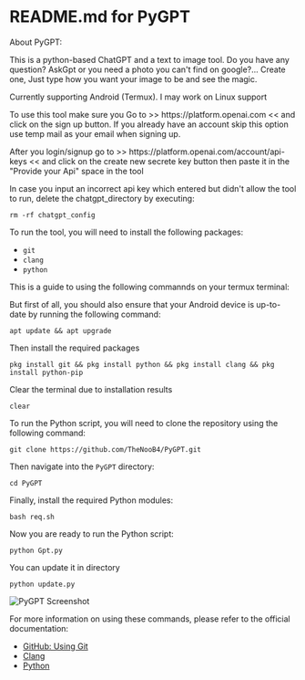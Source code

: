 <!DOCTYPE html>
<html>
<head>






<body>
 
<h1>README.md for PyGPT</h1>

<p>About PyGPT:</p>
<p>This is a python-based ChatGPT and a text to image tool. Do you have any question? AskGpt or you need a photo you can't find on google?... Create one, Just type how you want your image to be and see the magic.



Currently supporting Android (Termux). I may work on Linux support</p>

<p>To use this tool make sure you Go to >> https://platform.openai.com << and click on the sign up button. If you already have an account skip this option use temp mail as your email when signing up.</p>

<p/>After you login/signup go to >> https://platform.openai.com/account/api-keys << and click on the create new secrete key button then paste it in the "Provide your Api" space in the tool
 
In case you input an incorrect api key which entered but didn't allow the tool to run, delete the chatgpt_directory by executing:</p>
<pre><code>rm -rf chatgpt_config</code></pre>
 
<p>To run the tool, you will need to install the following packages:</p>
<ul>
    <li><code>git</code></li>
    <li><code>clang</code></li>
    <li><code>python</code></li>
</ul>
    
    
<p> This is a guide to using the following commannds on your termux terminal:</>
    









<p>But first of all, you should also ensure that your Android device is up-to-date by running the following command:</p>
<pre><code>apt update && apt upgrade</code></pre>
<p>Then install the required packages</p>
<pre><code>pkg install git && pkg install python && pkg install clang && pkg install python-pip</code></pre>

<p>Clear the terminal due to installation results</p>
<pre><code>clear</code></pre>
<p>To run the Python script, you will need to clone the repository using the following command:</p>
<pre><code>git clone https://github.com/TheNooB4/PyGPT.git</code></pre>

<p>Then navigate into the <code>PyGPT</code> directory:</p>
<pre><code>cd PyGPT</code></pre>

<p>Finally, install the required Python modules:</p>
<pre><code>bash req.sh</code></pre>

<p>Now you are ready to run the Python script:</p>
<pre><code>python Gpt.py</code></pre>
 
 <p>You can update it in directory</p>
 <pre><code>python update.py</code></pre>
    
 <img src="https://github.com/TheNooB4/PyGPT/blob/main/SS.jpg" alt="PyGPT Screenshot">

<p>For more information on using these commands, please refer to the official documentation:</p>
<ul>
    <li><a href="https://docs.github.com/en/github/using-git">GitHub: Using Git</a></li>
    <li><a href="https://clang.llvm.org/">Clang</a></li>
    <li><a href="https://www.python.org/">Python</a></li>
</ul>

</body>
</html>
